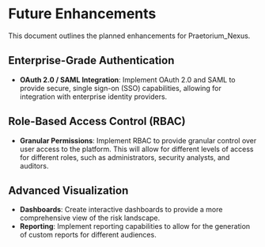 # Future Enhancements

This document outlines the planned enhancements for Praetorium_Nexus.

## Enterprise-Grade Authentication

*   **OAuth 2.0 / SAML Integration**: Implement OAuth 2.0 and SAML to provide secure, single sign-on (SSO) capabilities, allowing for integration with enterprise identity providers.

## Role-Based Access Control (RBAC)

*   **Granular Permissions**: Implement RBAC to provide granular control over user access to the platform. This will allow for different levels of access for different roles, such as administrators, security analysts, and auditors.

## Advanced Visualization

*   **Dashboards**: Create interactive dashboards to provide a more comprehensive view of the risk landscape.
*   **Reporting**: Implement reporting capabilities to allow for the generation of custom reports for different audiences.
